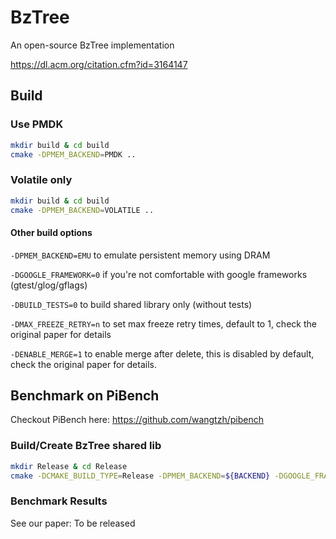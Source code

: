 # BzTree
An open-source BzTree implementation 

https://dl.acm.org/citation.cfm?id=3164147

## Build

### Use PMDK

```bash
mkdir build & cd build
cmake -DPMEM_BACKEND=PMDK ..
```

### Volatile only

```bash
mkdir build & cd build
cmake -DPMEM_BACKEND=VOLATILE ..
```

#### Other build options
`-DPMEM_BACKEND=EMU` to emulate persistent memory using DRAM

`-DGOOGLE_FRAMEWORK=0` if you're not comfortable with google frameworks (gtest/glog/gflags)

`-DBUILD_TESTS=0` to build shared library only (without tests)

`-DMAX_FREEZE_RETRY=n` to set max freeze retry times, default to 1, check the original paper for details

`-DENABLE_MERGE=1` to enable merge after delete, this is disabled by default, check the original paper for details.

## Benchmark on PiBench

Checkout PiBench here: https://github.com/wangtzh/pibench

### Build/Create BzTree shared lib

```bash
mkdir Release & cd Release
cmake -DCMAKE_BUILD_TYPE=Release -DPMEM_BACKEND=${BACKEND} -DGOOGLE_FRAMEWORK=0 -DBUILD_TESTS=0 ..
```

### Benchmark Results

See our paper: To be released 
